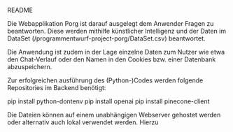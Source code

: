 README


Die Webapplikation Porg ist darauf ausgelegt dem Anwender Fragen zu beantworten.
Diese werden mithilfe künstlicher Intelligenz und der Daten im DataSet (/programmentwurf-project-porg/DataSet.csv) beantwortet.

Die Anwendung ist zudem in der Lage einzelne Daten zum Nutzer wie etwa den Chat-Verlauf oder den Namen in den Cookies bzw. einer Datenbank abzuspeichern.


Zur erfolgreichen ausführung des (Python-)Codes werden folgende Repositories im Backend benötigt:

pip install python-dontenv
pip install openai
pip install pinecone-client


Die Dateien können auf einem unabhängigen Webserver gehostet werden oder alternativ auch lokal verwendet werden.
Hierzu